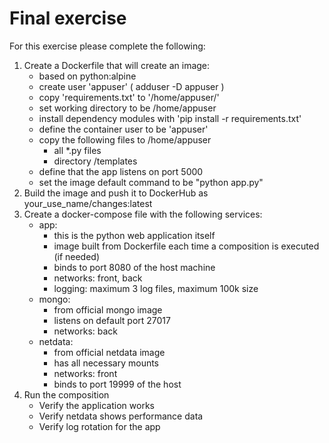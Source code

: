 # Final exercise

For this exercise please complete the following:
1. Create a Dockerfile that will create an image:
    - based on python:alpine
    - create user 'appuser' ( adduser -D appuser )
    - copy 'requirements.txt' to '/home/appuser/' 
    - set working directory to be /home/appuser
    - install dependency modules  with 'pip install -r requirements.txt'
    - define the container user to be 'appuser'
    - copy the following files to /home/appuser
        - all \*.py files
        - directory /templates
    - define that the app listens on port 5000
    - set the image default command to be "python app.py"
2. Build the image and push it to DockerHub as your_use_name/changes:latest
3. Create a docker-compose file with the following services:
    - app:
        - this is the python web application itself
        - image built from Dockerfile each time a composition is executed (if needed)
        - binds to port 8080 of the host machine
        - networks: front, back
        - logging: maximum 3 log files, maximum 100k size
    - mongo:
        - from official mongo image
        - listens on default port 27017
        - networks: back
    - netdata:
        - from official netdata image
        - has all necessary mounts
        - networks: front
        - binds to port 19999 of the host
 4. Run the composition
    - Verify the application works
    - Verify netdata shows performance data
    - Verify log rotation for the app
